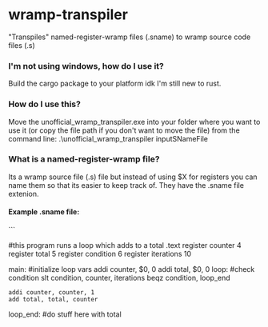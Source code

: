 # wramp-transpiler
"Transpiles" named-register-wramp files (.sname) to wramp source code files (.s)

<h3>I'm not using windows, how do I use it?</h3>
Build the cargo package to your platform idk I'm still new to rust.

<h3>How do I use this?</h3>
Move the unofficial_wramp_transpiler.exe into your folder where you want to use it (or copy the file path if you don't want to move the file)
from the command line: .\unofficial_wramp_transpiler inputSNameFile

<h3>What is a named-register-wramp file?</h3>
Its a wramp source file (.s) file but instead of using $X for registers you can name them so that its easier to keep track of.
They have the .sname file extenion.

<h4>Example .sname file:</h4>
```

#this program runs a loop which adds to a total
.text
register counter 4
register total 5
register condition 6
register iterations 10

main:
    #initialize loop vars
    addi counter, $0, 0
    addi total, $0, 0 
loop:
    #check condition
    slt condition, counter, iterations
    beqz condition, loop_end

    addi counter, counter, 1
    add total, total, counter
loop_end:
    #do stuff here with total
```
